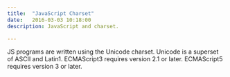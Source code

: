 ```yaml
---
title:  "JavaScript Charset"
date:   2016-03-03 10:18:00
description: JavaScript and charset.

---
```



JS programs are written using the Unicode charset.
Unicode is a superset of ASCII and Latin1.
ECMAScript3 requires version 2.1 or later.
ECMAScript5 requires version 3 or later.
